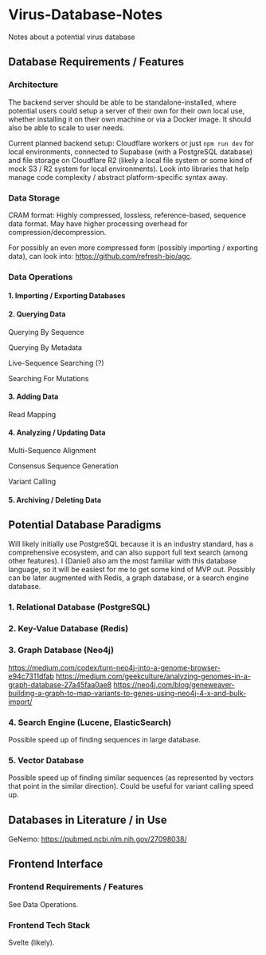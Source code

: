 # Virus-Database-Notes
Notes about a potential virus database

## Database Requirements / Features

### Architecture 

The backend server should be able to be standalone-installed, where potential users could setup a server of their own for their own local use, whether installing it on their own machine or via a Docker image. It should also be able to scale to user needs. 

Current planned backend setup: Cloudflare workers or just `npm run dev` for local environments, connected to Supabase (with a PostgreSQL database) and file storage on Cloudflare R2 (likely a local file system or some kind of mock S3 / R2 system for local environments). Look into libraries that help manage code complexity / abstract platform-specific syntax away. 

### Data Storage

CRAM format: Highly compressed, lossless, reference-based, sequence data format. May have higher processing overhead for compression/decompression.

For possibly an even more compressed form (possibly importing / exporting data), can look into: https://github.com/refresh-bio/agc.  

### Data Operations

#### 1. Importing / Exporting Databases

#### 2. Querying Data

Querying By Sequence

Querying By Metadata

Live-Sequence Searching (?)

Searching For Mutations

#### 3. Adding Data

Read Mapping

#### 4. Analyzing / Updating Data

Multi-Sequence Alignment

Consensus Sequence Generation

Variant Calling

#### 5. Archiving / Deleting Data

## Potential Database Paradigms

Will likely initially use PostgreSQL because it is an industry standard, has a comprehensive ecosystem, and can also support full text search (among other features). I (Daniel) also am the most familiar with this database language, so it will be easiest for me to get some kind of MVP out. Possibly can be later augmented with Redis, a graph database, or a search engine database. 

### 1. Relational Database (PostgreSQL)

### 2. Key-Value Database (Redis)

### 3. Graph Database (Neo4j)

https://medium.com/codex/turn-neo4j-into-a-genome-browser-e94c7311dfab
https://medium.com/geekculture/analyzing-genomes-in-a-graph-database-27a45faa0ae8
https://neo4j.com/blog/geneweaver-building-a-graph-to-map-variants-to-genes-using-neo4j-4-x-and-bulk-import/

### 4. Search Engine (Lucene, ElasticSearch)

Possible speed up of finding sequences in large database.

### 5. Vector Database

Possible speed up of finding similar sequences (as represented by vectors that point in the similar direction). Could be useful for variant calling speed up. 

## Databases in Literature / in Use

GeNemo: https://pubmed.ncbi.nlm.nih.gov/27098038/

## Frontend Interface

### Frontend Requirements / Features

See Data Operations. 

### Frontend Tech Stack

Svelte (likely). 
